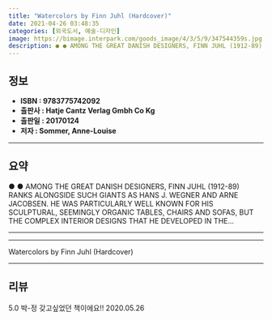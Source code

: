 ```yaml
---
title: "Watercolors by Finn Juhl (Hardcover)"
date: 2021-04-26 03:48:35
categories: [외국도서, 예술-디자인]
image: https://bimage.interpark.com/goods_image/4/3/5/9/347544359s.jpg
description: ● ● AMONG THE GREAT DANISH DESIGNERS, FINN JUHL (1912-89) RANKS ALONGSIDE SUCH GIANTS AS HANS J. WEGNER AND ARNE JACOBSEN. HE WAS PARTICULARLY WELL KNOWN FOR
---
```


## **정보**

- **ISBN : 9783775742092**
- **출판사 : Hatje Cantz Verlag Gmbh   Co Kg**
- **출판일 : 20170124**
- **저자 : Sommer, Anne-Louise**

------



## **요약**

●  ●  AMONG THE GREAT DANISH DESIGNERS, FINN JUHL (1912-89) RANKS ALONGSIDE SUCH GIANTS AS HANS J. WEGNER AND ARNE JACOBSEN. HE WAS PARTICULARLY WELL KNOWN FOR HIS SCULPTURAL, SEEMINGLY ORGANIC TABLES, CHAIRS AND SOFAS, BUT THE COMPLEX INTERIOR DESIGNS THAT HE DEVELOPED IN THE... 

------



------


Watercolors by Finn Juhl (Hardcover) 

------


## **리뷰** 

5.0 박-정 갖고싶었던 책이에요!! 2020.05.26 <br/>